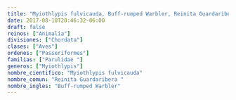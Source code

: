 ```yaml
---
title: "Myiothlypis fulvicauda, Buff-rumped Warbler, Reinita Guardaribera "
date: 2017-08-18T20:46:32-06:00
draft: false
reinos: ["Animalia"]
divisiones: ["Chordata"]
clases: ["Aves"]
ordenes: ["Passeriformes"]
familias: ["Parulidae "]
generos: ["Myiothlypis"]
nombre_cientifico: "Myiothlypis fulvicauda"
nombre_comun: "Reinita Guardaribera "
nombre_ingles: "Buff-rumped Warbler"
---
```

